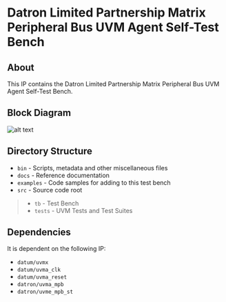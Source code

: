 # Datron Limited Partnership Matrix Peripheral Bus UVM Agent Self-Test Bench


## About
This IP contains the Datron Limited Partnership Matrix Peripheral Bus UVM Agent Self-Test Bench.


## Block Diagram
![alt text](./docs/tb_block_diagram.svg "Matrix Peripheral Bus UVM Agent Self-Test Bench Block Diagram")

## Directory Structure
* `bin` - Scripts, metadata and other miscellaneous files
* `docs` - Reference documentation
* `examples` - Code samples for adding to this test bench
* `src` - Source code root

> * `tb` - Test Bench
> * `tests` - UVM Tests and Test Suites


## Dependencies
It is dependent on the following IP:

* `datum/uvmx`
* `datum/uvma_clk`
* `datum/uvma_reset`
* `datron/uvma_mpb`
* `datron/uvme_mpb_st`